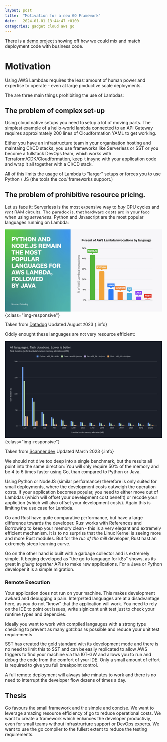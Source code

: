 ```yaml
---
layout: post
title:  "Motivation for a new GO Framework"
date:   2024-01-01 13:44:47 +0100
categories: gadget cloud aws go
---
```


There is a [demo project](https://github.com/GoGoGadgetCloud/gadget-demo) showing off how we could mix and match deployment code with business code. 

# Motivation

Using AWS Lambdas requires the least amount of human power and expertise to operate - even at large productive scale deployments.

The are three main things prohibiting the use of Lambdas:

## The problem of complex set-up

Using cloud native setups you need to setup a lot of moving parts. The simplest example of a hello-world lambda connected to an API Gateway requires approximately 200 lines of Cloudformation YAML to get working.

Either you have an infrastructure team in your organisation hosting and maintaing CI/CD stacks, you use frameworks like Serverless or SST or you become a fullstack DevOps team, which works with Terraform/CDK/Cloudformation, keep it insync with your application code and wrap it all together with a CI/CD stack.

All of this limits the usage of Lambda to "larger" setups or forces you to use Python / JS (the tools the _cool_ frameworks support.)

## The problem of prohibitive resource pricing.

Let us face it: Serverless is the most expensive way to _buy_ CPU cycles and _rent_ RAM circuits. The paradox is, that hardware costs are in your face when using _serverless_. Python and Javascript are the most popular languages running on Lambda:

![popularity](/images/popularity.png "Language Popularity (by datadog)"){:class="img-responsive"}

Taken from [Datadog](https://www.datadoghq.com/state-of-serverless/) Updated August 2023
{.info}

Oddly enought these languages are not very resource efficient:

![performance](/images/all_languages_performance.png "Performance in Execution Time with Various Memory Profiles"){:class="img-responsive"}

Taken from [Scanner.dev](https://blog.scanner.dev/serverless-speed-rust-vs-go-java-python-in-aws-lambda-functions/) Updated March 2023
{.info}

We should not dive too deep into a single benchmark, but the results all point into the same direction: You will only require 50% of the memory and be 4 to 6 times faster using Go, than compared to Python or Java. 

Using Python or NodeJS (similar performance) therefore is only suited for small deployments, where the development costs outweigh the operation costs. If your application becomes popular, you need to either move out of Lambdas (which will offset your development cost benefit) or recode your appliction (which will also offset your development costs). Again this is limiting the use case for Lambda.

Go and Rust have quite comparative performance, but have a large difference towards the developer. Rust works with References and Borrowing to keep your memory clean - this is a very elegant and extremely efficient mechanism. It is to no surprise that the Linux Kernel is seeing more and more Rust modules. But for the _run of the mill_ developer, Rust hast an extremely steep learning curve.

Go on the other hand is built with a garbage collector and is extremely simple. It beging developed as "the go-to language for k8s" shows, as its great in _gluing together_ APIs to make new applications. For a Java or Python developer it is a simple migration. 

### Remote Execution

Your application does not run on your machine. This makes development awkard and debugging a pain. Interpreted languages are at a disadvantage here, as you do not "know" that the application will work. You need to rely on the IDE to point out issues, write siginicant unit test just to check your runtime types and depencies. 

Ideally you want to work with compiled langauges with a strong type checking to prevent as many _gotchas_ as possible and reduce your unit test requirements. 

SST has created the gold standard with its development mode and there is no need to limit this to SST and can be easily replicated to allow AWS triggers to find your machine via tha IOT-GW and allows you to run and debug the code from the comfort of your IDE. Only a small amount of effort is required to give you full breakpoint control.

A full remote deployment will always take minutes to work and there is no need to interrupt the developer flow dozens of times a day.

## Thesis

Go favours the small framework and the simple and concise. We want to leverage amazing resource efficiency of go to reduce operational costs. We want to create a framework which enhances the developer productiviy, even for small teams without infrastructure support or DevOps experts. We want to use the go compiler to the fullest extent to reduce the testing requirements.